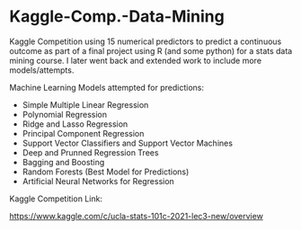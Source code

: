 # Kaggle-Comp.-Data-Mining
Kaggle Competition using 15 numerical predictors to predict a continuous outcome as part of a final project using R (and some python) for a stats data mining course. I later went back and extended work to include more models/attempts.

Machine Learning Models attempted for predictions:
* Simple Multiple Linear Regression
* Polynomial Regression
* Ridge and Lasso Regression
* Principal Component Regression
* Support Vector Classifiers and Support Vector Machines
* Deep and Prunned Regression Trees
* Bagging and Boosting
* Random Forests (Best Model for Predictions)
* Artificial Neural Networks for Regression


Kaggle Competition Link:  

https://www.kaggle.com/c/ucla-stats-101c-2021-lec3-new/overview
